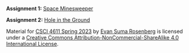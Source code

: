 **Assignment 1:** [Space Minesweeper](https://csci-4611-spring-2023.github.io/Builds/Assignment-1)

**Assignment 2:** [Hole in the Ground](https://csci-4611-spring-2023.github.io/Builds/Assignment-2)

Material for [CSCI 4611 Spring 2023](https://csci-4611-spring-2023.github.io) by [Evan Suma Rosenberg](https://illusioneering.umn.edu/) is licensed under a [Creative Commons Attribution-NonCommercial-ShareAlike 4.0 International License](http://creativecommons.org/licenses/by-nc-sa/4.0/).